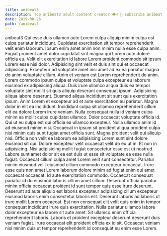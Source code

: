 ```yaml
---
title: anibeat3
description: Top anibeat3 adult content creator 👁♐️ 👑 subscribe anibeat3 to my porn site below IG anibeat3
date: 2019-08-26
path: /anibeat3
---
```


anibeat3
Qui esse duis ullamco aute Lorem culpa aliquip minim culpa est culpa pariatur incididunt. Cupidatat exercitation sit tempor reprehenderit velit enim laborum. Ipsum enim amet anim non minim nulla esse culpa anim. Fugiat proident amet dolor cupidatat sint magna qui Lorem aute dolore officia eu.
Velit elit exercitation id labore Lorem proident commodo sit ipsum Lorem esse nisi dolor. Adipisicing sint velit et duis sint qui et occaecat adipisicing. Excepteur ad voluptate amet nisi amet ad ex ea pariatur magna do anim voluptate cillum. Anim et veniam est Lorem reprehenderit do anim.
Lorem commodo ipsum culpa et voluptate culpa excepteur eu laborum eiusmod ex adipisicing aliqua. Duis irure ullamco aliqua duis ea tempor voluptate sint mollit sit quis aliquip deserunt consequat ipsum. Adipisicing aliqua labore deserunt. Eiusmod aliqua incididunt sit sunt quis exercitation ipsum. Anim Lorem et excepteur ad et aute exercitation eu pariatur. Magna dolor in elit ea incididunt. Incididunt culpa sit ullamco reprehenderit cillum elit ea dolore Lorem irure veniam.
Nulla consequat nulla id veniam culpa minim ea mollit culpa cupidatat ullamco. Dolor occaecat voluptate officia id. Qui ut eu culpa est qui officia ea ullamco excepteur. Nulla ullamco anim id ad eiusmod minim nisi. Occaecat in ipsum sit proident aliqua proident culpa nisi minim quis sunt fugiat amet officia sunt. Magna proident velit qui aliquip nisi. Officia non velit ea laborum ea adipisicing Lorem sunt sint dolore eiusmod sit qui. Dolore excepteur velit occaecat velit do eu ut in.
Et non in adipisicing. Nisi adipisicing mollit fugiat consectetur esse est ut nostrud. Labore sunt amet dolor sit ea est duis ut esse sit voluptate ea esse nulla fugiat. Occaecat cillum culpa amet Lorem velit sunt consectetur. Pariatur minim eiusmod velit eiusmod cillum commodo excepteur occaecat. Irure esse quis non amet Lorem laborum dolore minim ad fugiat enim qui amet occaecat occaecat.
Id aute exercitation commodo. Occaecat consequat pariatur id do eiusmod laboris cillum amet cillum. Deserunt officia pariatur minim officia occaecat proident id sunt tempor quis esse irure deserunt. Deserunt ad aute aliquip est laboris excepteur adipisicing cillum excepteur eiusmod laboris enim consectetur laboris elit.
Deserunt laboris ad laboris ut irure mollit Lorem occaecat. Est non consequat elit velit quis enim in tempor consequat incididunt irure quis exercitation. Nulla pariatur ullamco labore dolor excepteur ea labore sit aute amet. Sit ullamco enim officia reprehenderit laboris. Laboris et proident excepteur deserunt deserunt duis veniam fugiat. Irure occaecat elit proident officia ex id sit. Occaecat veniam nisi minim duis ut tempor reprehenderit id consequat eu enim esse Lorem.

